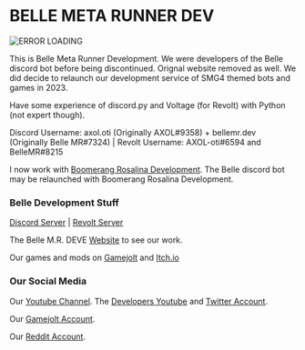 # BELLE META RUNNER DEV

![ERROR LOADING](https://images-ext-1.discordapp.net/external/XQlzFjREXaxBxyJMtgQoNFWO7c7kww4ciqOm3QjsQYs/%3Fsize%3D1024/https/cdn.discordapp.com/avatars/938644797206433812/ba694305ab149c8b62eea45d4c281fcc.png)

This is Belle Meta Runner Development. We were developers of the Belle discord bot before being discontinued. Orignal website removed as well. We did decide to relaunch our development service of SMG4 themed bots and games in 2023.

Have some experience of discord.py and Voltage (for Revolt) with Python (not expert though).

Discord Username: axol.oti (Originally AXOL#9358) + bellemr.dev (Originally Belle MR#7324) | Revolt Username: AXOL-oti#6594 and BelleMR#8215

I now work with [Boomerang Rosalina Development](https://www.youtube.com/channel/UCLEGbDdFIcw1k2KTZJxJzEQ). The Belle discord bot may be relaunched with Boomerang Rosalina Development.

### Belle Development Stuff

[Discord Server](https://discord.gg/WffwPReZG2) | [Revolt Server](https://rvlt.gg/QyF16g99)

The Belle M.R. DEVE [Website](https://axolpalace.glitch.me) to see our work.

Our games and mods on [Gamejolt](https://gamejolt.com/@BelleMetaRunner) and [Itch.io](https://bellemetarunner.itch.io/)

### Our Social Media

Our [Youtube Channel](https://www.youtube.com/channel/UChBm9wK2m5SuFzAUuPHuULg). The [Developers Youtube](https://www.youtube.com/channel/UCCYCRAt1srptO3dc7eeN4Yw) and [Twitter Account](https://twitter.com/BelleMRdev).

Our [Gamejolt Account](https://gamejolt.com/@BelleMetaRunner).

Our [Reddit Account](https://www.reddit.com/user/BelleMR).